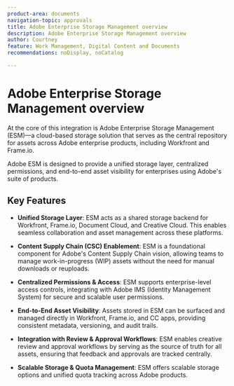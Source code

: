 ```yaml
---
product-area: documents
navigation-topic: approvals
title: Adobe Enterprise Storage Management overview
description: Adobe Enterprise Storage Management overview
author: Courtney
feature: Work Management, Digital Content and Documents
recommendations: noDisplay, noCatalog

---
```


# Adobe Enterprise Storage Management overview

At the core of this integration is Adobe Enterprise Storage Management (ESM)—a cloud-based storage solution that serves as the central repository for assets across Adobe enterprise products, including Workfront and Frame.io.

Adobe ESM is designed to provide a unified storage layer, centralized permissions, and end-to-end asset visibility for enterprises using Adobe's suite of products.

## Key Features

* **Unified Storage Layer**: ESM acts as a shared storage backend for Workfront, Frame.io, Document Cloud, and Creative Cloud. This enables seamless collaboration and asset management across these platforms.

* **Content Supply Chain (CSC) Enablement**: ESM is a foundational component for Adobe's Content Supply Chain vision, allowing teams to manage work-in-progress (WIP) assets without the need for manual downloads or reuploads.

* **Centralized Permissions & Access**: ESM supports enterprise-level access controls, integrating with Adobe IMS (Identity Management System) for secure and scalable user permissions.

* **End-to-End Asset Visibility**: Assets stored in ESM can be surfaced and managed directly in Workfront, Frame.io, and CC apps, providing consistent metadata, versioning, and audit trails.

* **Integration with Review & Approval Workflows**: ESM enables creative review and approval workflows by serving as the source of truth for all assets, ensuring that feedback and approvals are tracked centrally.

* **Scalable Storage & Quota Management**: ESM offers scalable storage options and unified quota tracking across Adobe products.

